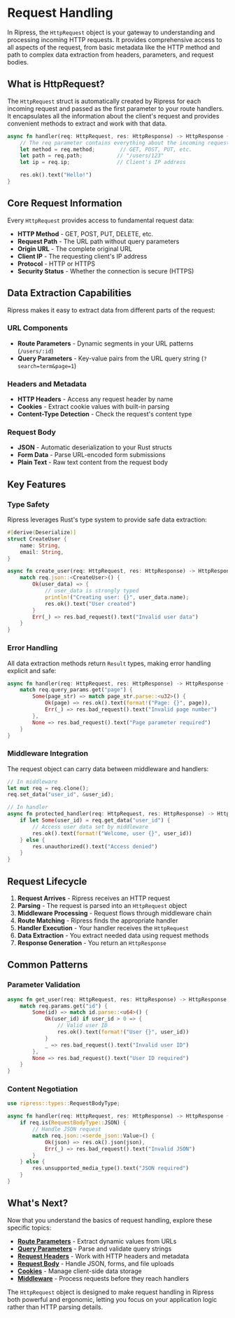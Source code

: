 # Request Handling

In Ripress, the `HttpRequest` object is your gateway to understanding and processing incoming HTTP requests. It provides comprehensive access to all aspects of the request, from basic metadata like the HTTP method and path to complex data extraction from headers, parameters, and request bodies.

## What is HttpRequest?

The `HttpRequest` struct is automatically created by Ripress for each incoming request and passed as the first parameter to your route handlers. It encapsulates all the information about the client's request and provides convenient methods to extract and work with that data.

```rust
async fn handler(req: HttpRequest, res: HttpResponse) -> HttpResponse {
    // The req parameter contains everything about the incoming request
    let method = req.method;        // GET, POST, PUT, etc.
    let path = req.path;           // "/users/123"
    let ip = req.ip;               // Client's IP address

    res.ok().text("Hello!")
}
```

## Core Request Information

Every `HttpRequest` provides access to fundamental request data:

- **HTTP Method** - GET, POST, PUT, DELETE, etc.
- **Request Path** - The URL path without query parameters
- **Origin URL** - The complete original URL
- **Client IP** - The requesting client's IP address
- **Protocol** - HTTP or HTTPS
- **Security Status** - Whether the connection is secure (HTTPS)

## Data Extraction Capabilities

Ripress makes it easy to extract data from different parts of the request:

### URL Components

- **Route Parameters** - Dynamic segments in your URL patterns (`/users/:id`)
- **Query Parameters** - Key-value pairs from the URL query string (`?search=term&page=1`)

### Headers and Metadata

- **HTTP Headers** - Access any request header by name
- **Cookies** - Extract cookie values with built-in parsing
- **Content-Type Detection** - Check the request's content type

### Request Body

- **JSON** - Automatic deserialization to your Rust structs
- **Form Data** - Parse URL-encoded form submissions
- **Plain Text** - Raw text content from the request body

## Key Features

### Type Safety

Ripress leverages Rust's type system to provide safe data extraction:

```rust
#[derive(Deserialize)]
struct CreateUser {
    name: String,
    email: String,
}

async fn create_user(req: HttpRequest, res: HttpResponse) -> HttpResponse {
    match req.json::<CreateUser>() {
        Ok(user_data) => {
            // user_data is strongly typed
            println!("Creating user: {}", user_data.name);
            res.ok().text("User created")
        }
        Err(_) => res.bad_request().text("Invalid user data")
    }
}
```

### Error Handling

All data extraction methods return `Result` types, making error handling explicit and safe:

```rust
async fn handler(req: HttpRequest, res: HttpResponse) -> HttpResponse {
    match req.query_params.get("page") {
        Some(page_str) => match page_str.parse::<u32>() {
            Ok(page) => res.ok().text(format!("Page: {}", page)),
            Err(_) => res.bad_request().text("Invalid page number")
        },
        None => res.bad_request().text("Page parameter required")
    }
}
```

### Middleware Integration

The request object can carry data between middleware and handlers:

```rust
// In middleware
let mut req = req.clone();
req.set_data("user_id", &user_id);

// In handler
async fn protected_handler(req: HttpRequest, res: HttpResponse) -> HttpResponse {
    if let Some(user_id) = req.get_data("user_id") {
        // Access user data set by middleware
        res.ok().text(format!("Welcome, user {}", user_id))
    } else {
        res.unauthorized().text("Access denied")
    }
}
```

## Request Lifecycle

1. **Request Arrives** - Ripress receives an HTTP request
2. **Parsing** - The request is parsed into an `HttpRequest` object
3. **Middleware Processing** - Request flows through middleware chain
4. **Route Matching** - Ripress finds the appropriate handler
5. **Handler Execution** - Your handler receives the `HttpRequest`
6. **Data Extraction** - You extract needed data using request methods
7. **Response Generation** - You return an `HttpResponse`

## Common Patterns

### Parameter Validation

```rust
async fn get_user(req: HttpRequest, res: HttpResponse) -> HttpResponse {
    match req.params.get("id") {
        Some(id) => match id.parse::<u64>() {
            Ok(user_id) if user_id > 0 => {
                // Valid user ID
                res.ok().text(format!("User {}", user_id))
            }
            _ => res.bad_request().text("Invalid user ID")
        },
        None => res.bad_request().text("User ID required")
    }
}
```

### Content Negotiation

```rust
use ripress::types::RequestBodyType;

async fn handler(req: HttpRequest, res: HttpResponse) -> HttpResponse {
    if req.is(RequestBodyType::JSON) {
        // Handle JSON request
        match req.json::<serde_json::Value>() {
            Ok(json) => res.ok().json(json),
            Err(_) => res.bad_request().text("Invalid JSON")
        }
    } else {
        res.unsupported_media_type().text("JSON required")
    }
}
```

## What's Next?

Now that you understand the basics of request handling, explore these specific topics:

- **[Route Parameters](route-params.md)** - Extract dynamic values from URLs
- **[Query Parameters](query-params.md)** - Parse and validate query strings
- **[Request Headers](request-headers.md)** - Work with HTTP headers and metadata
- **[Request Body](request-body.md)** - Handle JSON, forms, and file uploads
- **[Cookies](cookies.md)** - Manage client-side data storage
- **[Middleware](../middleware.md)** - Process requests before they reach handlers

The `HttpRequest` object is designed to make request handling in Ripress both powerful and ergonomic, letting you focus on your application logic rather than HTTP parsing details.
